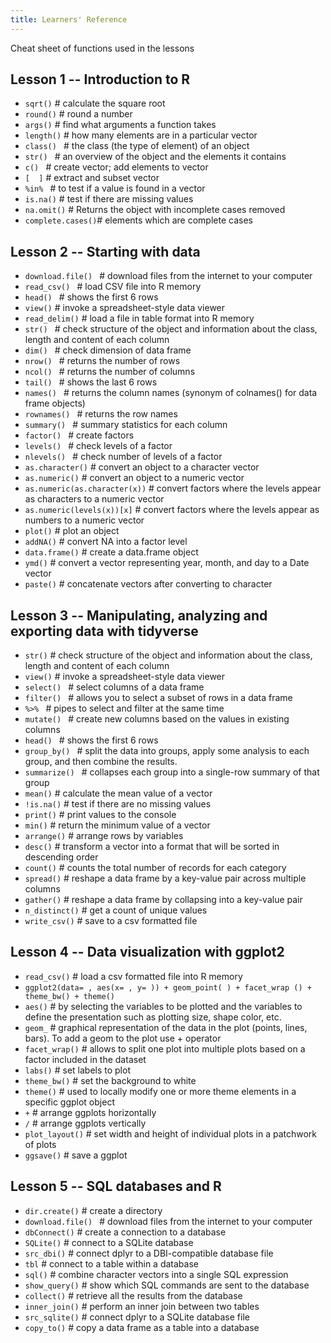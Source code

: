 ```yaml
---
title: Learners' Reference
---
```


Cheat sheet of functions used in the lessons

## Lesson 1 -- Introduction to R

- `sqrt()`    # calculate the square root
- `round()`   # round a number
- `args()`    # find what arguments a function takes
- `length()`  # how many elements are in a particular vector
- `class() `  # the class (the type of element) of an object
- `str() `    # an overview of the object and the elements it contains
- `c() `      # create vector; add elements to vector
- `[  ]`    # extract and subset vector
- `%in% `     # to test if a value is found in a vector
- `is.na()`   # test if there are missing values
- `na.omit()` # Returns the object with incomplete cases removed
- `complete.cases()`\# elements which are complete cases

## Lesson 2 -- Starting with data

- `download.file() ` # download files from the internet to your computer
- `read_csv() `   # load CSV file into R memory
- `head() `       # shows the first 6 rows
- `view()`        # invoke a spreadsheet-style data viewer
- `read_delim()`  # load a file in table format into R memory
- `str() `        # check structure of the object and information about the class, length and content of each column
- `dim() `        # check dimension of data frame
- `nrow() `       # returns the number of rows
- `ncol() `       # returns the number of  columns
- `tail() `       # shows the last 6 rows
- `names() `      # returns the column names (synonym of colnames() for data frame objects)
- `rownames() `   # returns the row names
- `summary() `    # summary statistics for each column
- `factor() `      # create factors
- `levels() `      # check levels of a factor
- `nlevels() `     # check number of levels of a factor
- `as.character()` # convert an object to a character vector
- `as.numeric()`   # convert an object to a numeric vector
- `as.numeric(as.character(x))` # convert factors where the levels appear as characters to a numeric vector
- `as.numeric(levels(x))[x]` # convert factors where the levels appear as numbers  to a numeric vector
- `plot()`  # plot an object
- `addNA()` # convert NA into a factor level
- `data.frame()`  # create a data.frame object
- `ymd()` # convert a vector representing year, month, and day to a Date vector
- `paste()` # concatenate vectors after converting to character

## Lesson 3 -- Manipulating, analyzing and exporting data with tidyverse

- `str()` # check structure of the object and information about the class, length and content of each column
- `view()` # invoke a spreadsheet-style data viewer
- `select() `          # select columns of a data frame
- `filter() `          # allows you to select a subset of rows in a data frame
- `%>% `               # pipes to select and filter at the same time
- `mutate() `          # create new columns based on the values in existing columns
- `head() `       # shows the first 6 rows
- `group_by() `        # split the data into groups, apply some analysis to each group, and then combine the results.
- `summarize() `       # collapses each group into a single-row summary of that group
- `mean()` # calculate the mean value of a vector
- `!is.na()`   # test if there are no missing values
- `print()` # print values to the console
- `min()` # return the minimum value of a vector
- `arrange()` # arrange rows by variables
- `desc()` # transform a vector into a format that will be sorted in descending order
- `count()` # counts the total number of records for each category
- `spread()` # reshape a data frame by a key-value pair across multiple columns
- `gather()` # reshape a data frame by collapsing into a key-value pair
- `n_distinct()` # get a count of unique values
- `write_csv()` # save to a csv formatted file

## Lesson 4 -- Data visualization with ggplot2

- `read_csv()` # load a csv formatted file into R memory
- `ggplot2(data= , aes(x= , y= )) + geom_point( ) + facet_wrap () + theme_bw() + theme() `
- `aes()` # by selecting the variables to be plotted and the variables to
  define the presentation such as plotting size, shape color, etc.
- `geom_` # graphical representation of the data in the plot (points, lines, bars). To add a geom to the plot use + operator
- `facet_wrap()` # allows to split one plot into multiple plots based on a factor included in the dataset
- `labs()` # set labels to plot
- `theme_bw()`   # set the background to white
- `theme()`      # used to locally modify one or more theme elements in a specific ggplot object
- `+`  # arrange ggplots horizontally
- `/`   # arrange ggplots vertically
- `plot_layout()`  # set width and height of individual plots in a patchwork of plots
- `ggsave()` # save a ggplot

## Lesson 5 -- SQL databases and R

- `dir.create()` # create a directory
- `download.file() ` # download files from the internet to your computer
- `dbConnect()` # create a connection to a database
- `SQLite()` # connect to a SQLite database
- `src_dbi()` # connect dplyr to a DBI-compatible database file
- `tbl`         # connect to a table within a database
- `sql()` # combine character vectors into a single SQL expression
- `show_query()` # show which SQL commands are sent to the database
- `collect()`     # retrieve all the results from the database
- `inner_join()`  # perform an inner join between two tables
- `src_sqlite()` # connect dplyr to a SQLite database file
- `copy_to()`     # copy a data frame as a table into a database
